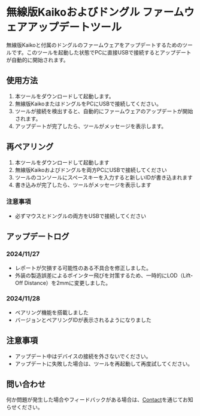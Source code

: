 # 無線版Kaikoおよびドングル ファームウェアアップデートツール

無線版Kaikoと付属のドングルのファームウェアをアップデートするためのツールです。このツールを起動した状態でPCに直接USBで接続するとアップデートが自動的に開始されます。

## 使用方法

1. 本ツールをダウンロードして起動します。
2. 無線版KaikoまたはドングルをPCにUSBで接続してください。
3. ツールが接続を検出すると、自動的にファームウェアのアップデートが開始されます。
4. アップデートが完了したら、ツールがメッセージを表示します。

## 再ペアリング
1. 本ツールをダウンロードして起動します
2. 無線版Kaikoおよびドングルを両方PCにUSBで接続してください
3. ツールのコンソールにスペースキーを入力すると新しいIDが書き込まれます
4. 書き込みが完了したら、ツールがメッセージを表示します
### 注意事項
- 必ずマウスとドングルの両方をUSBで接続してください

## アップデートログ

### 2024/11/27
- レポートが欠損する可能性のある不具合を修正しました。
- 外装の製造誤差によるポインター飛びを対策するため、一時的にLOD（Lift-Off Distance）を2mmに変更しました。
### 2024/11/28
- ペアリング機能を搭載しました
- バージョンとペアリングIDが表示されるようになりました

## 注意事項

- アップデート中はデバイスの接続を外さないでください。
- アップデートに失敗した場合は、ツールを再起動して再度試してください。

## 問い合わせ
何か問題が発生した場合やフィードバックがある場合は、[Contact](https://gg.emils.jp/pages/contact)を通じてお知らせください。
